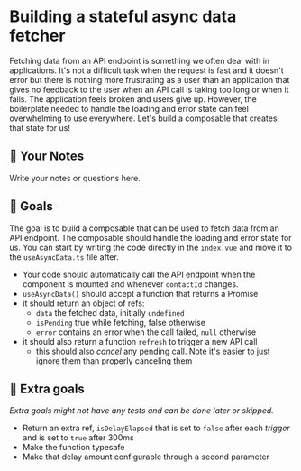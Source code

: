 # Building a stateful async data fetcher

Fetching data from an API endpoint is something we often deal with in applications. It's not a difficult task when the request is fast and it doesn't error but there is nothing more frustrating as a user than an application that gives no feedback to the user when an API call is taking too long or when it fails. The application feels broken and users give up. However, the boilerplate needed to handle the loading and error state can feel overwhelming to use everywhere.
Let's build a composable that creates that state for us!

## 📝 Your Notes

Write your notes or questions here.

## 🎯 Goals

The goal is to build a composable that can be used to fetch data from an API endpoint. The composable should handle the loading and error state for us. You can start by writing the code directly in the `index.vue` and move it to the `useAsyncData.ts` file after.

- Your code should automatically call the API endpoint when the component is mounted and whenever `contactId` changes.
- `useAsyncData()` should accept a function that returns a Promise
- it should return an object of refs:
  - `data` the fetched data, initially `undefined`
  - `isPending` true while fetching, false otherwise
  - `error` contains an error when the call failed, `null` otherwise
- it should also return a function `refresh` to trigger a new API call
  - this should also _cancel_ any pending call. Note it's easier to just ignore them than properly canceling them

## 💪 Extra goals

_Extra goals might not have any tests and can be done later or skipped._

- Return an extra ref, `isDelayElapsed` that is set to `false` after each _trigger_ and is set to `true` after 300ms
- Make the function typesafe
- Make that delay amount configurable through a second parameter
